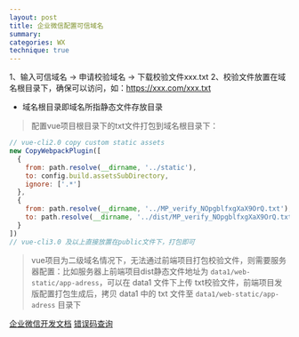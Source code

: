 ```yaml
---
layout: post
title: 企业微信配置可信域名
summary:
categories: WX
technique: true
---
```


1、输入可信域名 -> 申请校验域名 -> 下载校验文件xxx.txt
2、校验文件放置在域名根目录下，确保可以访问，如：https://xxx.com/xxx.txt

* 域名根目录即域名所指静态文件存放目录


> 配置vue项目根目录下的txt文件打包到域名根目录下：

```javascript
// vue-cli2.0 copy custom static assets
new CopyWebpackPlugin([
  {
    from: path.resolve(__dirname, '../static'),
    to: config.build.assetsSubDirectory,
    ignore: ['.*']
  },
  {
    from: path.resolve(__dirname, '../MP_verify_NOpgblfxgXaX9OrQ.txt'),
    to: path.resolve(__dirname, '../dist/MP_verify_NOpgblfxgXaX9OrQ.txt'),
  }
])
// vue-cli3.0 及以上直接放置在public文件下，打包即可
```


> vue项目为二级域名情况下，无法通过前端项目打包校验文件，则需要服务器配置：比如服务器上前端项目dist静态文件地址为 `data1/web-static/app-adress`，可以在 data1 文件下上传 txt校验文件，前端项目发版配置打包生成后，拷贝 data1 中的 txt 文件至 `data1/web-static/app-adress` 目录下


[企业微信开发文档](https://work.weixin.qq.com/api/doc)
[错误码查询](https://open.work.weixin.qq.com/devtool/query)
